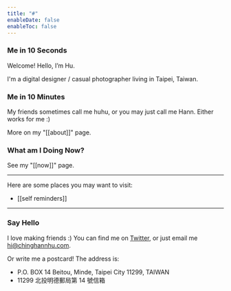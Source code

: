 ```yaml
---
title: "#"
enableDate: false
enableToc: false
---
```

 
### Me in 10 Seconds

Welcome! Hello, I’m Hu.

I'm a digital designer / casual photographer living in Taipei, Taiwan. 

### Me in 10 Minutes
My friends sometimes call me huhu, or you may just call me Hann. Either works for me :) 

More on my "[[about]]" page.

### What am I Doing Now?
See my "[[now]]" page.

---

Here are some places you may want to visit:

- [[self reminders]]


---
### Say Hello
I love making friends :) You can find me on [Twitter](https://twitter.com/chinghannhu?ref=chinghannhu.com), or just email me 
hi@chinghannhu.com. 

Or write me a postcard! The address is: 
- P.O. BOX 14 Beitou, Minde, Taipei City 11299, TAIWAN
- 11299 北投明德郵局第 14 號信箱 